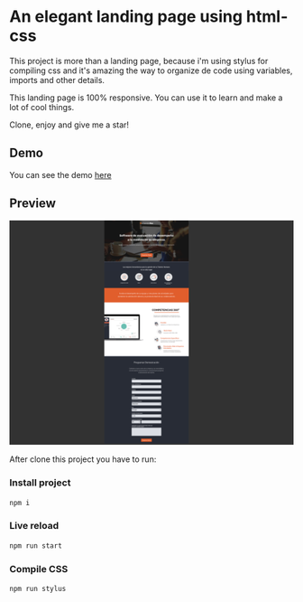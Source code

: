 # An elegant landing page using html-css

This project is more than a landing page, because i'm using stylus for compiling css and it's amazing the way to organize de code using variables, imports and other details.

This landing page is 100% responsive. You can use it  to learn and make a lot of cool things.

Clone, enjoy and give me a star!

## Demo
You can see the demo [here](https://anabelisam.github.io/landing-html-css/)

## Preview
![](/preview.png)

After clone this project you have to run:
### Install project
```bash
npm i
```

### Live reload
```bash
npm run start
```

### Compile CSS
```bash
npm run stylus
```
